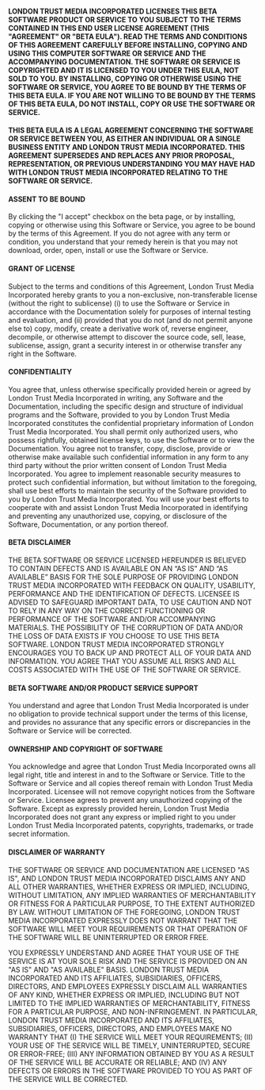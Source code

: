 #### LONDON TRUST MEDIA INCORPORATED LICENSES THIS BETA SOFTWARE PRODUCT OR SERVICE TO YOU SUBJECT TO THE TERMS CONTAINED IN THIS END USER LICENSE AGREEMENT (THIS "AGREEMENT" OR "BETA EULA"). READ THE TERMS AND CONDITIONS OF THIS AGREEMENT CAREFULLY BEFORE INSTALLING, COPYING AND USING THIS COMPUTER SOFTWARE OR SERVICE AND THE ACCOMPANYING DOCUMENTATION. THE SOFTWARE OR SERVICE IS COPYRIGHTED AND IT IS LICENSED TO YOU UNDER THIS EULA, NOT SOLD TO YOU. BY INSTALLING, COPYING OR OTHERWISE USING THE SOFTWARE OR SERVICE, YOU AGREE TO BE BOUND BY THE TERMS OF THIS BETA EULA. IF YOU ARE NOT WILLING TO BE BOUND BY THE TERMS OF THIS BETA EULA, DO NOT INSTALL, COPY OR USE THE SOFTWARE OR SERVICE.

#### THIS BETA EULA IS A LEGAL AGREEMENT CONCERNING THE SOFTWARE OR SERVICE BETWEEN YOU, AS EITHER AN INDIVIDUAL OR A SINGLE BUSINESS ENTITY AND LONDON TRUST MEDIA INCORPORATED. THIS AGREEMENT SUPERSEDES AND REPLACES ANY PRIOR PROPOSAL, REPRESENTATION, OR PREVIOUS UNDERSTANDING YOU MAY HAVE HAD WITH LONDON TRUST MEDIA INCORPORATED RELATING TO THE SOFTWARE OR SERVICE.

#### ASSENT TO BE BOUND

By clicking the "I accept" checkbox on the beta page, or by installing, copying or otherwise using this Software or Service, you agree to be bound by the terms of this Agreement. If you do not agree with any term or condition, you understand that your remedy herein is that you may not download, order, open, install or use the Software or Service.

#### GRANT OF LICENSE

Subject to the terms and conditions of this Agreement, London Trust Media Incorporated hereby grants to you a non-exclusive, non-transferable license (without the right to sublicense) (i) to use the Software or Service in accordance with the Documentation solely for purposes of internal testing and evaluation, and (ii) provided that you do not (and do not permit anyone else to) copy, modify, create a derivative work of, reverse engineer, decompile, or otherwise attempt to discover the source code, sell, lease, sublicense, assign, grant a security interest in or otherwise transfer any right in the Software.

#### CONFIDENTIALITY

You agree that, unless otherwise specifically provided herein or agreed by London Trust Media Incorporated in writing, any Software and the Documentation, including the specific design and structure of individual programs and the Software, provided to you by London Trust Media Incorporated constitutes the confidential proprietary information of London Trust Media Incorporated. You shall permit only authorized users, who possess rightfully, obtained license keys, to use the Software or to view the Documentation. You agree not to transfer, copy, disclose, provide or otherwise make available such confidential information in any form to any third party without the prior written consent of London Trust Media Incorporated. You agree to implement reasonable security measures to protect such confidential information, but without limitation to the foregoing, shall use best efforts to maintain the security of the Software provided to you by London Trust Media Incorporated. You will use your best efforts to cooperate with and assist London Trust Media Incorporated in identifying and preventing any unauthorized use, copying, or disclosure of the Software, Documentation, or any portion thereof.

#### BETA DISCLAIMER

THE BETA SOFTWARE OR SERVICE LICENSED HEREUNDER IS BELIEVED TO CONTAIN DEFECTS AND IS AVAILABLE ON AN “AS IS” AND “AS AVAILABLE” BASIS FOR THE SOLE PURPOSE OF PROVIDING LONDON TRUST MEDIA INCORPORATED WITH FEEDBACK ON QUALITY, USABILITY, PERFORMANCE AND THE IDENTIFICATION OF DEFECTS. LICENSEE IS ADVISED TO SAFEGUARD IMPORTANT DATA, TO USE CAUTION AND NOT TO RELY IN ANY WAY ON THE CORRECT FUNCTIONING OR PERFORMANCE OF THE SOFTWARE AND/OR ACCOMPANYING MATERIALS. THE POSSIBILITY OF THE CORRUPTION OF DATA AND/OR THE LOSS OF DATA EXISTS IF YOU CHOOSE TO USE THIS BETA SOFTWARE. LONDON TRUST MEDIA INCORPORATED STRONGLY ENCOURAGES YOU TO BACK UP AND PROTECT ALL OF YOUR DATA AND INFORMATION. YOU AGREE THAT YOU ASSUME ALL RISKS AND ALL COSTS ASSOCIATED WITH THE USE OF THE SOFTWARE OR SERVICE.

#### BETA SOFTWARE AND/OR PRODUCT SERVICE SUPPORT

You understand and agree that London Trust Media Incorporated is under no obligation to provide technical support under the terms of this license, and provides no assurance that any specific errors or discrepancies in the Software or Service will be corrected.

#### OWNERSHIP AND COPYRIGHT OF SOFTWARE

You acknowledge and agree that London Trust Media Incorporated owns all legal right, title and interest in and to the Software or Service. Title to the Software or Service and all copies thereof remain with London Trust Media Incorporated. Licensee will not remove copyright notices from the Software or Service. Licensee agrees to prevent any unauthorized copying of the Software. Except as expressly provided herein, London Trust Media Incorporated does not grant any express or implied right to you under London Trust Media Incorporated patents, copyrights, trademarks, or trade secret information.

#### DISCLAIMER OF WARRANTY

THE SOFTWARE OR SERVICE AND DOCUMENTATION ARE LICENSED "AS IS", AND LONDON TRUST MEDIA INCORPORATED DISCLAIMS ANY AND ALL OTHER WARRANTIES, WHETHER EXPRESS OR IMPLIED, INCLUDING, WITHOUT LIMITATION, ANY IMPLIED WARRANTIES OF MERCHANTABILITY OR FITNESS FOR A PARTICULAR PURPOSE, TO THE EXTENT AUTHORIZED BY LAW. WITHOUT LIMITATION OF THE FOREGOING, LONDON TRUST MEDIA INCORPORATED EXPRESSLY DOES NOT WARRANT THAT THE SOFTWARE WILL MEET YOUR REQUIREMENTS OR THAT OPERATION OF THE SOFTWARE WILL BE UNINTERRUPTED OR ERROR FREE.

YOU EXPRESSLY UNDERSTAND AND AGREE THAT YOUR USE OF THE SERVICE IS AT YOUR SOLE RISK AND THE SERVICE IS PROVIDED ON AN "AS IS" AND "AS AVAILABLE" BASIS. LONDON TRUST MEDIA INCORPORATED AND ITS AFFILIATES, SUBSIDIARIES, OFFICERS, DIRECTORS, AND EMPLOYEES EXPRESSLY DISCLAIM ALL WARRANTIES OF ANY KIND, WHETHER EXPRESS OR IMPLIED, INCLUDING BUT NOT LIMITED TO THE IMPLIED WARRANTIES OF MERCHANTABILITY, FITNESS FOR A PARTICULAR PURPOSE, AND NON-INFRINGEMENT. IN PARTICULAR, LONDON TRUST MEDIA INCORPORATED AND ITS AFFILIATES, SUBSIDIARIES, OFFICERS, DIRECTORS, AND EMPLOYEES MAKE NO WARRANTY THAT (I) THE SERVICE WILL MEET YOUR REQUIREMENTS; (II) YOUR USE OF THE SERVICE WILL BE TIMELY, UNINTERRUPTED, SECURE OR ERROR-FREE; (III) ANY INFORMATION OBTAINED BY YOU AS A RESULT OF THE SERVICE WILL BE ACCURATE OR RELIABLE; AND (IV) ANY DEFECTS OR ERRORS IN THE SOFTWARE PROVIDED TO YOU AS PART OF THE SERVICE WILL BE CORRECTED.
